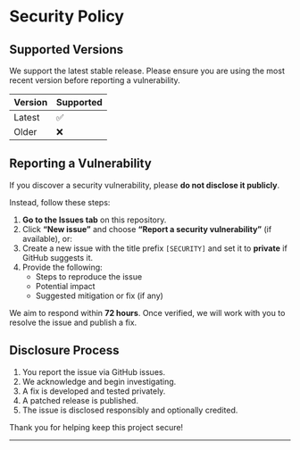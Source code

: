 # Security Policy

## Supported Versions

We support the latest stable release. Please ensure you are using the most recent version before reporting a vulnerability.

| Version | Supported |
|---------|-----------|
| Latest  | ✅         |
| Older   | ❌         |

## Reporting a Vulnerability

If you discover a security vulnerability, please **do not disclose it publicly**.

Instead, follow these steps:

1. **Go to the Issues tab** on this repository.
2. Click **“New issue”** and choose **“Report a security vulnerability”** (if available), or:
3. Create a new issue with the title prefix `[SECURITY]` and set it to **private** if GitHub suggests it.
4. Provide the following:
   - Steps to reproduce the issue
   - Potential impact
   - Suggested mitigation or fix (if any)

We aim to respond within **72 hours**. Once verified, we will work with you to resolve the issue and publish a fix.

## Disclosure Process

1. You report the issue via GitHub issues.
2. We acknowledge and begin investigating.
3. A fix is developed and tested privately.
4. A patched release is published.
5. The issue is disclosed responsibly and optionally credited.

Thank you for helping keep this project secure!

---
